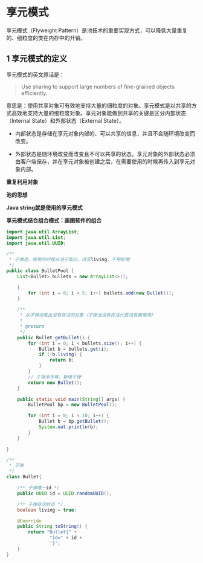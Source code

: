 # 享元模式

享元模式（Flyweight Pattern）是池技术的重要实现方式，可以降低大量重复的、细粒度的类在内存中的开销。

## 1 享元模式的定义

享元模式的英文原话是：

> Use sharing to support large numbers of fine-grained objects efficiently.

意思是：使用共享对象可有效地支持大量的细粒度的对象。享元模式是以共享的方式高效地支持大量的细粒度对象。享元对象能做到共享的关键是区分内部状态（Internal State）和外部状态（External State）。

- 内部状态是存储在享元对象内部的、可以共享的信息，并且不会随环境改变而改变。

- 外部状态是随环境改变而改变且不可以共享的状态。享元对象的外部状态必须由客户端保存，并在享元对象被创建之后，在需要使用的时候再传入到享元对象内部。



**重复利用对象**

**池的思想**

**Java string就是使用的享元模式**

**享元模式结合组合模式：画图软件的组合**



```java
import java.util.ArrayList;
import java.util.List;
import java.util.UUID;

/**
 * 子弹池，使用的时候从池子取出，改变living，不用新增
 */
public class BulletPool {
    List<Bullet> bullets = new ArrayList<>();

    {
        for (int i = 0; i < 5; i++) bullets.add(new Bullet());
    }

    /**
     * 从子弹池取出没有存活的对象（子弹池没有存活代表没有被使用）
     *
     * @return
     */
    public Bullet getBullet() {
        for (int i = 0; i < bullets.size(); i++) {
            Bullet b = bullets.get(i);
            if (!b.living) {
                return b;
            }
        }
        // 子弹池不够，新增子弹
        return new Bullet();
    }

    public static void main(String[] args) {
        BulletPool bp = new BulletPool();

        for (int i = 0; i < 10; i++) {
            Bullet b = bp.getBullet();
            System.out.println(b);
        }
    }

}

/**
 * 子弹
 */
class Bullet{

    /** 子弹唯一id */
    public UUID id = UUID.randomUUID();

    /** 子弹存活状态 */
    boolean living = true;

    @Override
    public String toString() {
        return "Bullet{" +
                "id=" + id +
                '}';
    }
}
```



# 